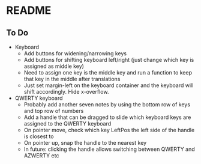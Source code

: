 # README

## To Do

* Keyboard
    * Add buttons for widening/narrowing keys
    * Add buttons for shifting keyboard left/right (just change which key is assigned as middle key)
    * Need to assign one key is the middle key and run a function to keep that key in the middle after translations
    * Just set margin-left on the keyboard container and the keyboard will shift accordingly.  Hide x-overflow.
* QWERTY keyboard
    * Probably add another seven notes by using the bottom row of keys and top row of numbers
    * Add a handle that can be dragged to slide which keyboard keys are assigned to the QWERTY keyboard
    * On pointer move, check which key LeftPos the left side of the handle is closest to
    * On pointer up, snap the handle to the nearest key
    * In future: clicking the handle allows switching between QWERTY and AZWERTY etc
